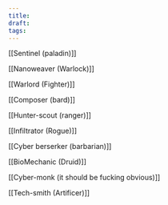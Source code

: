 ```yaml
---
title: 
draft: 
tags:
---
```

[[Sentinel (paladin)]] 

[[Nanoweaver (Warlock)]]

[[Warlord (Fighter)]] 

[[Composer (bard)]]

[[Hunter-scout (ranger)]] 

[[Infiltrator (Rogue)]] 

[[Cyber berserker (barbarian)]]

[[BioMechanic (Druid)]]

[[Cyber-monk (it should be fucking obvious)]]

[[Tech-smith (Artificer)]]